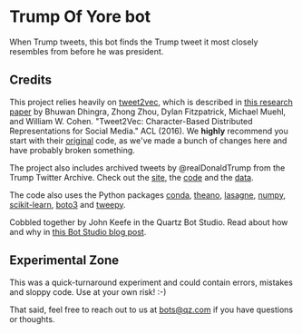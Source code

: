 # Trump Of Yore bot

When Trump tweets, this bot finds the Trump tweet it most closely resembles from before he was president.

## Credits

This project relies heavily on [tweet2vec](https://github.com/bdhingra/tweet2vec), which is described in [this research paper](https://arxiv.org/pdf/1605.03481.pdf) by Bhuwan Dhingra, Zhong Zhou, Dylan Fitzpatrick, Michael Muehl, and William W. Cohen. "Tweet2Vec: Character-Based Distributed Representations for Social Media." ACL (2016). We **highly** recommend you start with their [original](https://github.com/bdhingra/tweet2vec) code, as we've made a bunch of changes here and have probably broken something.

The project also includes archived tweets by @realDonaldTrump from the Trump Twitter Archive. Check out the [site](http://www.trumptwitterarchive.com/), the [code](https://github.com/bpb27/trump-tweet-archive) and the [data](https://github.com/bpb27/trump-tweet-archive/tree/master/data/realdonaldtrump).

The code also uses the Python packages [conda](https://conda.io/docs/install/quick.html), [theano](http://deeplearning.net/software/theano/), [lasagne](https://github.com/Lasagne/Lasagne), [numpy](http://www.numpy.org/), [scikit-learn](http://scikit-learn.org/stable/install.html), [boto3](https://boto3.readthedocs.io/en/latest/guide/quickstart.html#installation) and [tweepy](http://www.tweepy.org/).

Cobbled together by John Keefe in the Quartz Bot Studio. Read about how and why in [this Bot Studio blog post](https://bots.qz.com/?p=402).

## Experimental Zone

This was a quick-turnaround experiment and could contain errors, mistakes and sloppy code. Use at your own risk! :-)

That said, feel free to reach out to us at bots@qz.com if you have questions or thoughts.
